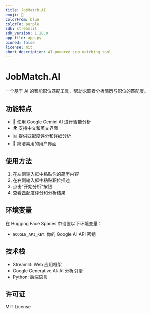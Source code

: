 ```yaml
---
title: JobMatch.AI
emoji: 💼
colorFrom: blue
colorTo: purple
sdk: streamlit
sdk_version: 1.28.0
app_file: app.py
pinned: false
license: mit
short_description: AI-powered job matching tool
---
```


# JobMatch.AI

一个基于 AI 的智能职位匹配工具，帮助求职者分析简历与职位的匹配度。

## 功能特点

- 🤖 使用 Google Gemini AI 进行智能分析
- 🌍 支持中文和英文界面
- 📊 提供匹配度评分和详细分析
- 💼 简洁易用的用户界面

## 使用方法

1. 在左侧输入框中粘贴你的简历内容
2. 在右侧输入框中粘贴职位描述
3. 点击"开始分析"按钮
4. 查看匹配度评分和分析结果

## 环境变量

在 Hugging Face Spaces 中设置以下环境变量：

- `GOOGLE_API_KEY`: 你的 Google AI API 密钥

## 技术栈

- Streamlit: Web 应用框架
- Google Generative AI: AI 分析引擎
- Python: 后端语言

## 许可证

MIT License